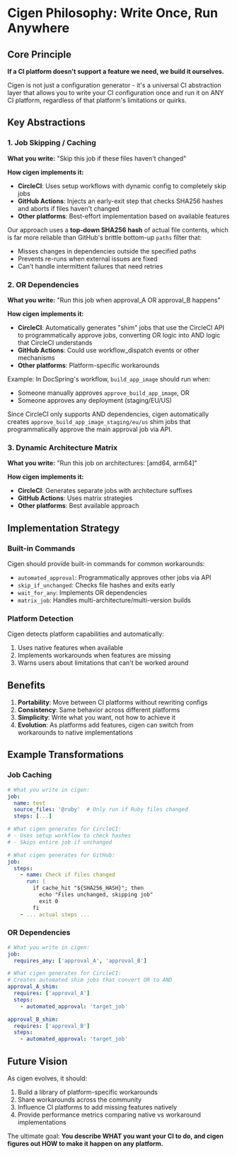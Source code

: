# Cigen Philosophy: Write Once, Run Anywhere

## Core Principle

**If a CI platform doesn't support a feature we need, we build it ourselves.**

Cigen is not just a configuration generator - it's a universal CI abstraction layer that allows you to write your CI configuration once and run it on ANY CI platform, regardless of that platform's limitations or quirks.

## Key Abstractions

### 1. Job Skipping / Caching

**What you write:** "Skip this job if these files haven't changed"

**How cigen implements it:**

- **CircleCI**: Uses setup workflows with dynamic config to completely skip jobs
- **GitHub Actions**: Injects an early-exit step that checks SHA256 hashes and aborts if files haven't changed
- **Other platforms**: Best-effort implementation based on available features

Our approach uses a **top-down SHA256 hash** of actual file contents, which is far more reliable than GitHub's brittle bottom-up `paths` filter that:

- Misses changes in dependencies outside the specified paths
- Prevents re-runs when external issues are fixed
- Can't handle intermittent failures that need retries

### 2. OR Dependencies

**What you write:** "Run this job when approval_A OR approval_B happens"

**How cigen implements it:**

- **CircleCI**: Automatically generates "shim" jobs that use the CircleCI API to programmatically approve jobs, converting OR logic into AND logic that CircleCI understands
- **GitHub Actions**: Could use workflow_dispatch events or other mechanisms
- **Other platforms**: Platform-specific workarounds

Example: In DocSpring's workflow, `build_app_image` should run when:

- Someone manually approves `approve_build_app_image`, OR
- Someone approves any deployment (staging/EU/US)

Since CircleCI only supports AND dependencies, cigen automatically creates `approve_build_app_image_staging/eu/us` shim jobs that programmatically approve the main approval job via API.

### 3. Dynamic Architecture Matrix

**What you write:** "Run this job on architectures: [amd64, arm64]"

**How cigen implements it:**

- **CircleCI**: Generates separate jobs with architecture suffixes
- **GitHub Actions**: Uses matrix strategies
- **Other platforms**: Best available approach

## Implementation Strategy

### Built-in Commands

Cigen should provide built-in commands for common workarounds:

- `automated_approval`: Programmatically approves other jobs via API
- `skip_if_unchanged`: Checks file hashes and exits early
- `wait_for_any`: Implements OR dependencies
- `matrix_job`: Handles multi-architecture/multi-version builds

### Platform Detection

Cigen detects platform capabilities and automatically:

1. Uses native features when available
2. Implements workarounds when features are missing
3. Warns users about limitations that can't be worked around

## Benefits

1. **Portability**: Move between CI platforms without rewriting configs
2. **Consistency**: Same behavior across different platforms
3. **Simplicity**: Write what you want, not how to achieve it
4. **Evolution**: As platforms add features, cigen can switch from workarounds to native implementations

## Example Transformations

### Job Caching

```yaml
# What you write in cigen:
job:
  name: test
  source_files: '@ruby'  # Only run if Ruby files changed
  steps: [...]

# What cigen generates for CircleCI:
# - Uses setup workflow to check hashes
# - Skips entire job if unchanged

# What cigen generates for GitHub:
job:
  steps:
    - name: Check if files changed
      run: |
        if cache_hit "${SHA256_HASH}"; then
          echo "Files unchanged, skipping job"
          exit 0
        fi
    - ... actual steps ...
```

### OR Dependencies

```yaml
# What you write in cigen:
job:
  requires_any: ['approval_A', 'approval_B']

# What cigen generates for CircleCI:
# Creates automated shim jobs that convert OR to AND
approval_A_shim:
  requires: ['approval_A']
  steps:
    - automated_approval: 'target_job'

approval_B_shim:
  requires: ['approval_B']
  steps:
    - automated_approval: 'target_job'
```

## Future Vision

As cigen evolves, it should:

1. Build a library of platform-specific workarounds
2. Share workarounds across the community
3. Influence CI platforms to add missing features natively
4. Provide performance metrics comparing native vs workaround implementations

The ultimate goal: **You describe WHAT you want your CI to do, and cigen figures out HOW to make it happen on any platform.**
